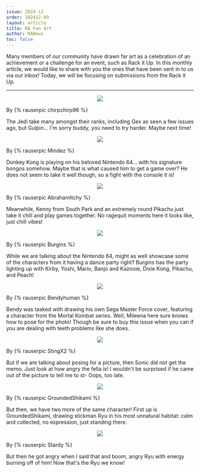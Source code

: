 ```yaml
---
issue: 2024-12
order: 202412-09
layout: article
title: RA Fan Art
author: RANews
toc: false
---
```


Many members of our community have drawn far art as a celebration of an achievement or a challenge for an event, such as Rack it Up. In this monthly article, we would like to share with you the ones that have been sent in to us via our inbox! Today, we will be focusing on submissions from the Rack it Up.

***

<p align="center">
  <img src="https://github.com/user-attachments/assets/e90e15c7-bbd2-4fae-9914-5789802c8c72" />
</p>

By {% rauserpic chirpchirp96 %}

The Jedi take many amongst their ranks, including Gex as seen a few issues ago, but Gulpin... I'm sorry buddy, you need to try harder. Maybe next time!

<p align="center">
  <img src="https://github.com/user-attachments/assets/e4a4e506-abf3-4690-b14a-9a8bea6aba0a" />
</p>

By {% rauserpic Mindez %}

Donkey Kong is playing on his beloved Nintendo 64... with his signature bongos somehow. Maybe that is what caused him to get a game over? He does not seem to take it well though, so a fight with the console it is!

<p align="center">
  <img src="https://github.com/user-attachments/assets/8437908b-50c1-49ee-a1ac-1a7d07482643" />
</p>

By {% rauserpic AbrahamItchy %}

Meanwhile, Kenny from South Park and an extremely round Pikachu just take it chill and play games together. No ragequit moments here it looks like, just chill vibes!

<p align="center">
  <img src="https://github.com/user-attachments/assets/31751fc4-d2b5-4bd5-88d6-1728cc8185f3" />
</p>

By {% rauserpic Burgins %}

While we are talking about the Nintendo 64, might as well showcase some of the characters from it having a dance party right? Burgins has the party lighting up with Kirby, Yoshi, Mario, Banjo and Kazooie, Dixie Kong, Pikachu, and Peach!

<p align="center">
  <img src="https://github.com/user-attachments/assets/b5cb78f7-1bc8-47f4-b9ed-30b7ad629a35" />
</p>

By {% rauserpic Bendyhuman %}

Bendy was tasked with drawing his own Sega Master Force cover, featuring a character from the Mortal Kombat series. Well, Mileena here sure knows how to pose for the photo! Though be sure to buy this issue when you can if you are dealing with teeth problems like she does.

<p align="center">
  <img src="https://github.com/user-attachments/assets/e2007703-cc30-4ebc-86d0-57e873e9f219" />
</p>

By {% rauserpic StingX2 %}

But if we are talking about posing for a picture, then Sonic did not get the memo. Just look at how angry the fella is! I wouldn't be surprised if he came out of the picture to tell me to st- Oops, too late.

<p align="center">
  <img src="https://github.com/user-attachments/assets/fe8f2214-b559-401e-8ccc-d4137ef6d2a9" />
</p>

By {% rauserpic GroundedShikami %}

But then, we have two more of the same character! First up is GroundedShikami, drawing stickman Ryu in his most unnatural habitat: calm and collected, no expression, just standing there.

<p align="center">
  <img src="https://github.com/user-attachments/assets/c1bcecec-d873-4edd-8132-34fa4042dc0f" />
</p>

By {% rauserpic Stardy %}

But then he got angry when I said that and boom, angry Ryu with energy burning off of him! Now that's the Ryu we know!
